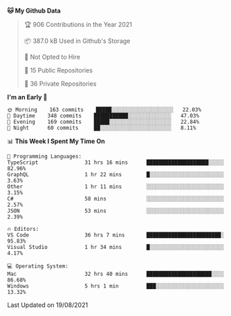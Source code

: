 <!--START_SECTION:waka-->
**🐱 My Github Data** 

> 🏆 906 Contributions in the Year 2021
 > 
> 📦 387.0 kB Used in Github's Storage 
 > 
> 🚫 Not Opted to Hire
 > 
> 📜 15 Public Repositories 
 > 
> 🔑 36 Private Repositories  
 > 
**I'm an Early 🐤** 

```text
🌞 Morning    163 commits    █████░░░░░░░░░░░░░░░░░░░░   22.03% 
🌆 Daytime    348 commits    ███████████░░░░░░░░░░░░░░   47.03% 
🌃 Evening    169 commits    █████░░░░░░░░░░░░░░░░░░░░   22.84% 
🌙 Night      60 commits     ██░░░░░░░░░░░░░░░░░░░░░░░   8.11%

```


📊 **This Week I Spent My Time On** 

```text
💬 Programming Languages: 
TypeScript               31 hrs 16 mins      ████████████████████░░░░░   82.96% 
GraphQL                  1 hr 22 mins        █░░░░░░░░░░░░░░░░░░░░░░░░   3.63% 
Other                    1 hr 11 mins        ░░░░░░░░░░░░░░░░░░░░░░░░░   3.15% 
C#                       58 mins             ░░░░░░░░░░░░░░░░░░░░░░░░░   2.57% 
JSON                     53 mins             ░░░░░░░░░░░░░░░░░░░░░░░░░   2.39%

🔥 Editors: 
VS Code                  36 hrs 7 mins       ████████████████████████░   95.83% 
Visual Studio            1 hr 34 mins        █░░░░░░░░░░░░░░░░░░░░░░░░   4.17%

💻 Operating System: 
Mac                      32 hrs 40 mins      █████████████████████░░░░   86.68% 
Windows                  5 hrs 1 min         ███░░░░░░░░░░░░░░░░░░░░░░   13.32%

```


 Last Updated on 19/08/2021
<!--END_SECTION:waka-->

